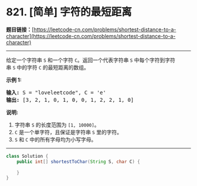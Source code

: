 # 821. [简单] 字符的最短距离

**题目链接：**[https://leetcode-cn.com/problems/shortest-distance-to-a-character](https://leetcode-cn.com/problems/shortest-distance-to-a-character)

---

<div class="content__1Y2H">
 <div class="notranslate">
  <p>给定一个字符串&nbsp;<code>S</code>&nbsp;和一个字符&nbsp;<code>C</code>。返回一个代表字符串&nbsp;<code>S</code>&nbsp;中每个字符到字符串&nbsp;<code>S</code>&nbsp;中的字符&nbsp;<code>C</code>&nbsp;的最短距离的数组。</p> 
  <p><strong>示例 1:</strong></p> 
  <pre class="language-text"><strong>输入:</strong> S = "loveleetcode", C = 'e'
<strong>输出:</strong> [3, 2, 1, 0, 1, 0, 0, 1, 2, 2, 1, 0]
</pre> 
  <p><strong>说明:</strong></p> 
  <ol> 
   <li>字符串&nbsp;<code>S</code>&nbsp;的长度范围为&nbsp;<code>[1, 10000]</code>。</li> 
   <li><code>C</code>&nbsp;是一个单字符，且保证是字符串&nbsp;<code>S</code>&nbsp;里的字符。</li> 
   <li><code>S</code>&nbsp;和&nbsp;<code>C</code>&nbsp;中的所有字母均为小写字母。</li> 
  </ol> 
 </div>
</div>

---

```java
class Solution {
    public int[] shortestToChar(String S, char C) {
        
    }
}
```
